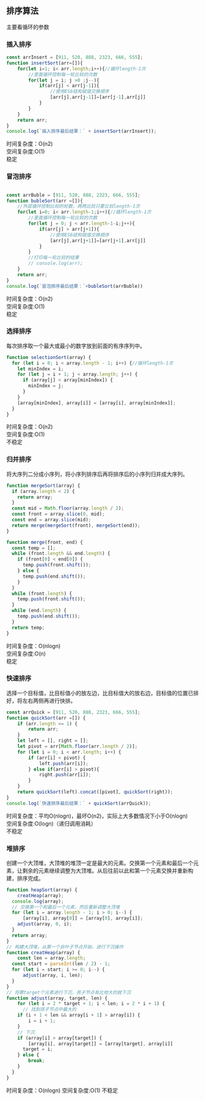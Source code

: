 ## 排序算法

主要看循环的参数

### 插入排序

```js
const arrInsert = [911, 520, 888, 2323, 666, 555];
function insertSort(arr=[]){
    for(let i=1; i< arr.length;i++){//循环length-1次
        //里面循环控制每一轮比较的次数
        for(let j = i; j >0 ;j--){
            if(arr[j] < arr[j-1]){
                //使用ES6结构赋值交换顺序
                [arr[j],arr[j-1]]=[arr[j-1],arr[j]]
            }
        }
    }
    return arr;
}
console.log(`插入排序最后结果：` + insertSort(arrInsert));

```

时间复杂度：O(n2)  
空间复杂度:O(1)  
稳定  



### 冒泡排序

```js

const arrBuble = [911, 520, 888, 2323, 666, 555];
function bubleSort(arr =[]){
    //外层循环控制比较的轮数，两两比较只要比较length-1次
    for(let i=0; i< arr.length-1;i++){//循环length-1次
        //里面循环控制每一轮比较的次数
        for(let j = 0; j < arr.length-1-i;j++){
            if(arr[j] > arr[j+1]){
                //使用ES6结构赋值交换顺序
                [arr[j],arr[j+1]]=[arr[j+1],arr[j]]
            }
        }
        //打印每一轮比较的结果
        // console.log(arr);
    }
    return arr;
}
console.log(`冒泡排序最后结果：`+bubleSort(arrBuble))

```
时间复杂度：O(n2)  
空间复杂度:O(1)  
稳定  



### 选择排序
每次排序取一个最大或最小的数字放到前面的有序序列中。

```js
function selectionSort(array) {
  for (let i = 0; i < array.length - 1; i++) {//循环length-1次
    let minIndex = i;
    for (let j = i + 1; j < array.length; j++) {
      if (array[j] < array[minIndex]) {
        minIndex = j;
      }
    }
    [array[minIndex], array[i]] = [array[i], array[minIndex]];
  }
}
```
时间复杂度：O(n2)  
空间复杂度:O(1)  
不稳定




### 归并排序
将大序列二分成小序列，将小序列排序后再将排序后的小序列归并成大序列。
```js
function mergeSort(array) {
  if (array.length < 2) {
    return array;
  }
  const mid = Math.floor(array.length / 2);
  const front = array.slice(0, mid);
  const end = array.slice(mid);
  return merge(mergeSort(front), mergeSort(end));
}

function merge(front, end) {
  const temp = [];
  while (front.length && end.length) {
    if (front[0] < end[0]) {
      temp.push(front.shift());
    } else {
      temp.push(end.shift());
    }
  }
  while (front.length) {
    temp.push(front.shift());
  }
  while (end.length) {
    temp.push(end.shift());
  }
  return temp;
}
```
时间复杂度：O(nlogn)  
空间复杂度:O(n)  
稳定  


### 快速排序

选择一个目标值，比目标值小的放左边，比目标值大的放右边，目标值的位置已排好，将左右两侧再进行快排。
```js
const arrQuick = [911, 520, 888, 2323, 666, 555];
function quickSort(arr =[]) {
    if (arr.length <= 1) {
        return arr;
    }
    let left = [], right = [];
    let pivot = arr[Math.floor(arr.length / 2)];
    for (let i = 0; i < arr.length; i++) {
        if (arr[i] < pivot) {
            left.push(arr[i]);
        } else if(arr[i] > pivot){
            right.push(arr[i]);
        }
    }
    return quickSort(left).concat([pivot], quickSort(right));
}
console.log(`快速排序最后结果：` + quickSort(arrQuick));
```

时间复杂度：平均O(nlogn)，最坏O(n2)，实际上大多数情况下小于O(nlogn)  
空间复杂度:O(logn)（递归调用消耗）  
不稳定  



### 堆排序
创建一个大顶堆，大顶堆的堆顶一定是最大的元素。交换第一个元素和最后一个元素，让剩余的元素继续调整为大顶堆。从后往前以此和第一个元素交换并重新构建，排序完成。

```js
function heapSort(array) {
    creatHeap(array);
  console.log(array);
  // 交换第一个和最后一个元素，然后重新调整大顶堆
  for (let i = array.length - 1; i > 0; i--) {
      [array[i], array[0]] = [array[0], array[i]];
    adjust(array, 0, i);
  }
  return array;
}
// 构建大顶堆，从第一个非叶子节点开始，进行下沉操作
function creatHeap(array) {
    const len = array.length;
  const start = parseInt(len / 2) - 1;
  for (let i = start; i >= 0; i--) {
      adjust(array, i, len);
  }
}
// 将第target个元素进行下沉，孩子节点有比他大的就下沉
function adjust(array, target, len) {
    for (let i = 2 * target + 1; i < len; i = 2 * i + 1) {
      // 找到孩子节点中最大的
    if (i + 1 < len && array[i + 1] > array[i]) {
        i = i + 1;
    }
    // 下沉
    if (array[i] > array[target]) {
        [array[i], array[target]] = [array[target], array[i]]
      target = i;
    } else {
        break;
    }
  }
}
```

时间复杂度：O(nlogn)
空间复杂度:O(1)
不稳定